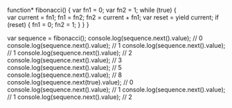 function* fibonacci() {
  var fn1 = 0;
  var fn2 = 1;
  while (true) {  
    var current = fn1;
    fn1 = fn2;
    fn2 = current + fn1;
    var reset = yield current;
    if (reset) {
        fn1 = 0;
        fn2 = 1;
    }
  }
}

var sequence = fibonacci();
console.log(sequence.next().value);     // 0
console.log(sequence.next().value);     // 1
console.log(sequence.next().value);     // 1
console.log(sequence.next().value);     // 2
console.log(sequence.next().value);     // 3
console.log(sequence.next().value);     // 5
console.log(sequence.next().value);     // 8
console.log(sequence.next(true).value); // 0
console.log(sequence.next().value);     // 1
console.log(sequence.next().value);     // 1
console.log(sequence.next().value);     // 2

